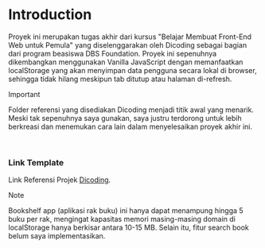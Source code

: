 # Introduction
Proyek ini merupakan tugas akhir dari kursus "Belajar Membuat Front-End Web untuk Pemula" yang diselenggarakan oleh Dicoding sebagai bagian dari program beasiswa DBS Foundation. Proyek ini sepenuhnya dikembangkan menggunakan Vanilla JavaScript dengan memanfaatkan localStorage yang akan menyimpan data pengguna secara lokal di browser, sehingga tidak hilang meskipun tab ditutup atau halaman di-refresh.
<br>

> [!Important]
> Folder referensi yang disediakan Dicoding menjadi titik awal yang menarik. Meski tak sepenuhnya saya gunakan, saya justru terdorong untuk lebih berkreasi dan menemukan cara lain dalam menyelesaikan proyek akhir ini.
<br>

### Link Template
Link Referensi Projek [Dicoding](https://bookshelfappsdicoding.netlify.app/).
<br>


> [!Note]
> Bookshelf app (aplikasi rak buku) ini hanya dapat menampung hingga 5 buku per rak, mengingat kapasitas memori masing-masing domain di localStorage hanya berkisar antara 10-15 MB. Selain itu, fitur search book belum saya implementasikan.
